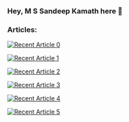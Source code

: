 ### Hey, M S Sandeep Kamath here 👋

### Articles:


<a target="_blank" href="https://medium.com/@msandeepcip/building-a-augmented-reality-android-application-4d14619559d1"><img src="https://github-readme-medium-recent-article.vercel.app/medium/@msandeepcip/1" alt="Recent Article 0"> 

<a target="_blank" href="https://medium.com/@msandeepcip/understanding-goroutines-6b1c4bc463df"><img src="https://github-readme-medium-recent-article.vercel.app/medium/@msandeepcip/2" alt="Recent Article 1"> 

<a target="_blank" href="https://medium.com/@msandeepcip/understanding-spring-boot-architecture-6083e2631bc6"><img src="https://github-readme-medium-recent-article.vercel.app/medium/@msandeepcip/3" alt="Recent Article 2"> 

<a target="_blank" href="https://medium.com/@msandeepcip/volley-glide-the-match-made-in-heaven-36e1ac6fbb9f"><img src="https://github-readme-medium-recent-article.vercel.app/medium/@msandeepcip/4" alt="Recent Article 3"> 

<a target="_blank" href="https://medium.com/@msandeepcip/why-view-binding-over-findviewbyid-in-android-9cbbaef2c7ef"><img src="https://github-readme-medium-recent-article.vercel.app/medium/@msandeepcip/5" alt="Recent Article 4"> 
  
  <a target="_blank" href="https://medium.com/@msandeepcip/why-kotlin-over-java-336c50fef9ed"><img src="https://github-readme-medium-recent-article.vercel.app/medium/@msandeepcip/6" alt="Recent Article 5"> 
  

